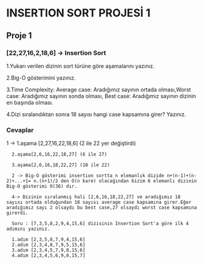 
# INSERTION SORT PROJESİ 1
## Proje 1 
### [22,27,16,2,18,6] -> Insertion Sort 
1.Yukarı verilen dizinin sort türüne göre aşamalarını yazınız.

2.Big-O gösterimini yazınız.

3.Time Complexity: Average case: Aradığımız sayının ortada olması,Worst case: Aradığımız sayının sonda olması, Best case: Aradığımız sayının dizinin en başında olması.

4.Dizi sıralandıktan sonra 18 sayısı hangi case kapsamına girer? Yazınız.

### Cevaplar
1 -> 1.aşama [2,27,16,22,18,6] (2 ile 22 yer değiştirdi)

      2.aşama[2,6,16,22,18,27] (6 ile 27)

      3.aşama[2,6,16,18,22,27] (18 ile 22)

      2 -> Big-O gösterimi insertion sortta n elemanlık dizide n+(n-1)+(n-2)+...+1= n.(n+1)/2 den O(n kare) olacağından bizim 6 elemanlı dizinin Big-O gösterimi O(36) dır.

      4-> Dizinin sıralanmış hali [2,6,16,18,22,27] ve aradığımız 18 sayısı ortada olduğundan 18 sayısı average case kapsamına girer.Eğer aradığımız sayı 2 olsaydı bu best case,27 olsaydı worst case kapsamına girerdi.

      Soru : [7,3,5,8,2,9,4,15,6] dizisinin Insertion Sort'a göre ilk 4 adımını yazınız.

      1.adım [2,3,5,8,7,9,4,15,6]
      2.adım [2,3,4,8,7,9,5,15,6]
      3.adım [2,3,4,5,7,9,8,15,6]
      4.adım [2,3,4,5,6,9,8,15,7]
